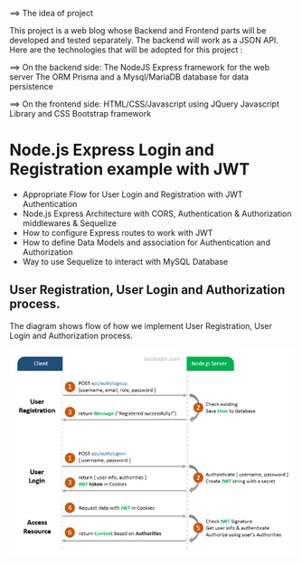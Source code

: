 
==> The idea of project 

This project is a web blog whose Backend and Frontend parts will be developed and tested separately. The backend will work as a JSON API. Here are the technologies that will be adopted for this project :

   ==> On the backend side:
       The NodeJS Express framework for the web server
       The ORM Prisma and a Mysql/MariaDB database for data persistence

  ==> On the frontend side:
      HTML/CSS/Javascript using JQuery Javascript 
      Library and CSS Bootstrap framework


# Node.js Express Login and Registration example with JWT

- Appropriate Flow for User Login and Registration with JWT Authentication
- Node.js Express Architecture with CORS, Authentication & Authorization middlewares & Sequelize
- How to configure Express routes to work with JWT
- How to define Data Models and association for Authentication and Authorization
- Way to use Sequelize to interact with MySQL Database

## User Registration, User Login and Authorization process.
The diagram shows flow of how we implement User Registration, User Login and Authorization process.

![node-js-express-login-example-flow](node-js-express-login-example-flow.png)
